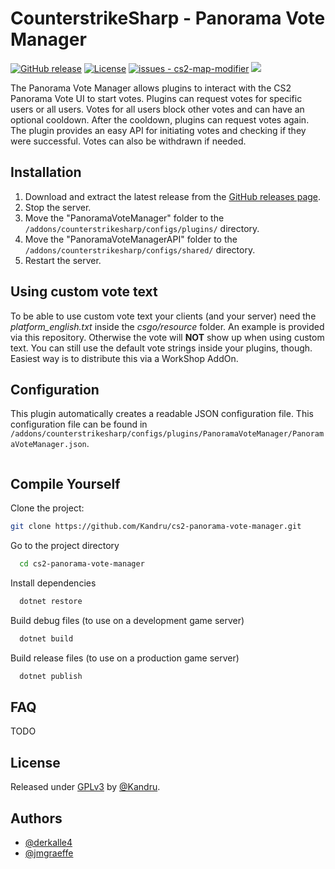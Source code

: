 # CounterstrikeSharp - Panorama Vote Manager

[![GitHub release](https://img.shields.io/github/release/Kandru/cs2-panorama-vote-manager?include_prereleases=&sort=semver&color=blue)](https://github.com/Kandru/cs2-panorama-vote-manager/releases/)
[![License](https://img.shields.io/badge/License-GPLv3-blue)](#license)
[![issues - cs2-map-modifier](https://img.shields.io/github/issues/Kandru/cs2-panorama-vote-manager)](https://github.com/Kandru/cs2-panorama-vote-manager/issues)
[![](https://www.paypalobjects.com/en_US/i/btn/btn_donateCC_LG.gif)](https://www.paypal.com/donate/?hosted_button_id=C2AVYKGVP9TRG)

The Panorama Vote Manager allows plugins to interact with the CS2 Panorama Vote UI to start votes. Plugins can request votes for specific users or all users. Votes for all users block other votes and can have an optional cooldown. After the cooldown, plugins can request votes again. The plugin provides an easy API for initiating votes and checking if they were successful. Votes can also be withdrawn if needed.

## Installation

1. Download and extract the latest release from the [GitHub releases page](https://github.com/Kandru/cs2-panorama-vote-manager/releases/).
2. Stop the server.
2. Move the "PanoramaVoteManager" folder to the `/addons/counterstrikesharp/configs/plugins/` directory.
2. Move the "PanoramaVoteManagerAPI" folder to the `/addons/counterstrikesharp/configs/shared/` directory.
3. Restart the server.

## Using custom vote text

To be able to use custom vote text your clients (and your server) need the *platform_english.txt* inside the *csgo/resource* folder. An example is provided via this repository. Otherwise the vote will **NOT** show up when using custom text. You can still use the default vote strings inside your plugins, though. Easiest way is to distribute this via a WorkShop AddOn.

## Configuration

This plugin automatically creates a readable JSON configuration file. This configuration file can be found in `/addons/counterstrikesharp/configs/plugins/PanoramaVoteManager/PanoramaVoteManager.json`.

```json

```


## Compile Yourself

Clone the project:

```bash
git clone https://github.com/Kandru/cs2-panorama-vote-manager.git
```

Go to the project directory

```bash
  cd cs2-panorama-vote-manager
```

Install dependencies

```bash
  dotnet restore
```

Build debug files (to use on a development game server)

```bash
  dotnet build
```

Build release files (to use on a production game server)

```bash
  dotnet publish
```

## FAQ

TODO

## License

Released under [GPLv3](/LICENSE) by [@Kandru](https://github.com/Kandru).

## Authors

- [@derkalle4](https://www.github.com/derkalle4)
- [@jmgraeffe](https://www.github.com/jmgraeffe)
